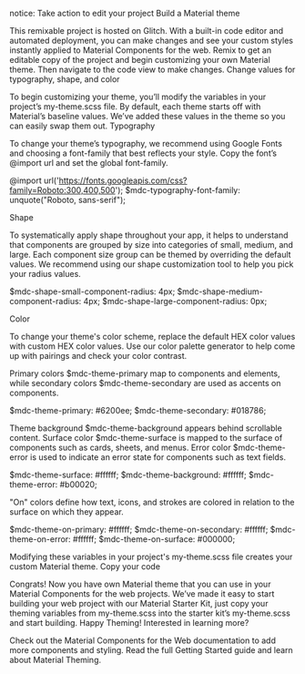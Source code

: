
notice: Take action to edit your project
Build a Material theme

This remixable project is hosted on Glitch. With a built-in code editor and automated deployment, you can make changes and see your custom styles instantly applied to Material Components for the web. Remix to get an editable copy of the project and begin customizing your own Material theme. Then navigate to the code view to make changes.
Change values for typography, shape, and color

To begin customizing your theme, you’ll modify the variables in your project’s my-theme.scss file. By default, each theme starts off with Material’s baseline values. We’ve added these values in the theme so you can easily swap them out.
Typography

To change your theme’s typography, we recommend using Google Fonts and choosing a font-family that best reflects your style. Copy the font’s @import url and set the global font-family.

@import url('https://fonts.googleapis.com/css?family=Roboto:300,400,500');
$mdc-typography-font-family: unquote("Roboto, sans-serif");

Shape

To systematically apply shape throughout your app, it helps to understand that components are grouped by size into categories of small, medium, and large. Each component size group can be themed by overriding the default values. We recommend using our shape customization tool to help you pick your radius values.

$mdc-shape-small-component-radius: 4px;
$mdc-shape-medium-component-radius: 4px;
$mdc-shape-large-component-radius: 0px;

Color

To change your theme's color scheme, replace the default HEX color values with custom HEX color values. Use our color palette generator to help come up with pairings and check your color contrast.

Primary colors $mdc-theme-primary map to components and elements, while secondary colors $mdc-theme-secondary are used as accents on components.

$mdc-theme-primary: #6200ee;
$mdc-theme-secondary: #018786;

Theme background $mdc-theme-background appears behind scrollable content. Surface color $mdc-theme-surface is mapped to the surface of components such as cards, sheets, and menus. Error color $mdc-theme-error is used to indicate an error state for components such as text fields.

$mdc-theme-surface: #ffffff;
$mdc-theme-background: #ffffff;
$mdc-theme-error: #b00020;

"On" colors define how text, icons, and strokes are colored in relation to the surface on which they appear.

$mdc-theme-on-primary: #ffffff;
$mdc-theme-on-secondary: #ffffff;
$mdc-theme-on-error: #ffffff;
$mdc-theme-on-surface: #000000;

Modifying these variables in your project's my-theme.scss file creates your custom Material theme.
Copy your code

Congrats! Now you have own Material theme that you can use in your Material Components for the web projects. We’ve made it easy to start building your web project with our Material Starter Kit, just copy your theming variables from my-theme.scss into the starter kit’s my-theme.scss and start building. Happy Theming!
Interested in learning more?

Check out the Material Components for the Web documentation to add more components and styling. Read the full Getting Started guide and learn about Material Theming.
